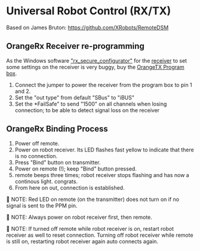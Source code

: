 # Universal Robot Control (RX/TX)

Based on James Bruton:
https://github.com/XRobots/RemoteDSM


## OrangeRx Receiver re-programming
As the Windows software
["rx_secure_configurator"](https://cdn-global-hk.hobbyking.com/media/file/r/x/rx_secure_configurator.zip?_gl=1*g1ywqd*_ga*MTM1ODE1NzExLjE3MTE0MDI5MjU.*_ga_5W5MJE4N6Q*MTcxNDIxNzU1Ni4xMS4xLjE3MTQyMTc2MTguNTkuMC4w)
for the
[receiver](https://hobbyking.com/en_us/orangerx-rr12rdts-receiver-with-s-link-dsm2-dsmx-compatible.html?___store=en_us)
to set some settings on the receiver is very buggy, buy the
[OrangeTX Program box](https://hobbyking.com/en_us/orangerx-program-box-for-r620x-r1220x-v3-rr12rdts-receivers.html?___store=en_us).
1. Connect the jumper to power the receiver from the program box to pin 1 and 2.
2. Set the "out type" from default "SBus" to "iBUS"
3. Set the *FailSafe" to send "1500" on all channels when losing connection; to be able to detect signal loss on the receiver


## OrangeRx Binding Process
1. Power off remote.
2. Power on robot receiver. Its LED flashes fast yellow to indicate that there is no connection.
2. Press "Bind" button on transmitter.
3. Power on remote (!); keep "Bind" button pressed.
4. remote beeps three times; robot receiver stops flashing and has now a continous light. congrats.
5. From here on out, connection is established.

📝 NOTE: Red LED on remote (on the transmitter) does not turn on if no signal is sent to the PPM pin.

📝 NOTE: Always power on robot receiver first, then remote.

📝 NOTE: If turned off remote while robot receiver is on, restart robot receiver as well to reset connection.
Turning off robot receiver while remote is still on, restarting robot receiver again auto connects again.